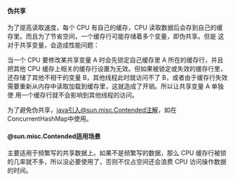 #### 伪共享

为了提高读取速度，每个 CPU 有自己的缓存，CPU 读取数据后会存到自己的缓存里。而且为了节省空间，一个缓存行可能存储着多个变量，即伪共享。但是
这对于共享变量，会造成性能问题：

当一个 CPU 要修改某共享变量 A 时会先锁定自己缓存里 A 所在的缓存行，并且把其他 CPU 缓存上相关的缓存行设置为无效。但如果被锁定或失效的缓存行里，
还存储了其他不相干的变量 B，其他线程此时就访问不了 B，或者由于缓存行失效需要重新从内存中读取加载到缓存里，这就造成了开销。所以让共享变量 A 单独使
用一个缓存行就不会影响到其他线程的访问。

为了避免伪共享，java引入@sun.misc.Contended注解，如在ConcurrentHashMap中使用。

#### @sun.misc.Contended适用场景
主要适用于频繁写的共享数据上。如果不是频繁写的数据，那么 CPU 缓存行被锁的几率就不多，所以没必要使用了，否则不仅占空间还会浪费 CPU 访问操作数据的时间。